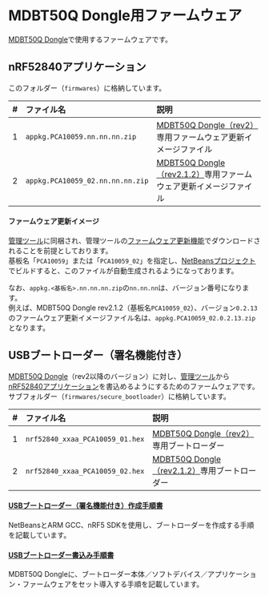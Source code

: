 # MDBT50Q Dongle用ファームウェア

[MDBT50Q Dongle](../../FIDO2Device/MDBT50Q_Dongle/README.md)で使用するファームウェアです。

## nRF52840アプリケーション

このフォルダー（`firmwares`）に格納しています。

| # |ファイル名 |説明 |
|:-:|:-|:-|
|1|`appkg.PCA10059.nn.nn.nn.zip`|[MDBT50Q Dongle（rev2）](../../FIDO2Device/MDBT50Q_Dongle/pcb_rev2/README.md)専用ファームウェア更新イメージファイル|
|2|`appkg.PCA10059_02.nn.nn.nn.zip`|[MDBT50Q Dongle（rev2.1.2）](../../FIDO2Device/MDBT50Q_Dongle/pcb_rev2_1_2/README.md)専用ファームウェア更新イメージファイル|

#### ファームウェア更新イメージ

[管理ツール](../../MaintenanceTool)に同梱され、管理ツールの[ファームウェア更新機能](../../MaintenanceTool/macOSApp/DFUFUNC.md)でダウンロードされることを前提としております。<br>
基板名「`PCA10059`」または「`PCA10059_02`」を指定し、[NetBeansプロジェクト](../../nRF52840_app/examples/diverta)でビルドすると、このファイルが自動生成されるようになっております。

なお、`appkg.<基板名>.nn.nn.nn.zip`の`nn.nn.nn`は、バージョン番号になります。<br>
例えば、MDBT50Q Dongle rev2.1.2（基板名`PCA10059_02`）、バージョン`0.2.13`のファームウェア更新イメージファイル名は、`appkg.PCA10059_02.0.2.13.zip`となります。

## USBブートローダー（署名機能付き）

[MDBT50Q Dongle](../../FIDO2Device/MDBT50Q_Dongle/README.md)（rev2以降のバージョン）に対し、[管理ツール](../../MaintenanceTool)から[nRF52840アプリケーション](../../nRF52840_app/README.md)を書込めるようにするためのファームウェアです。<br>
サブフォルダー（`firmwares/secure_bootloader`）に格納しています。

| # |ファイル名 |説明 |
|:-:|:-|:-|
|1|`nrf52840_xxaa_PCA10059_01.hex`|[MDBT50Q Dongle（rev2）](../../FIDO2Device/MDBT50Q_Dongle/pcb_rev2/README.md)専用ブートローダー|
|2|`nrf52840_xxaa_PCA10059_02.hex`|[MDBT50Q Dongle（rev2.1.2）](../../FIDO2Device/MDBT50Q_Dongle/pcb_rev2_1_2/README.md)専用ブートローダー|

#### [USBブートローダー（署名機能付き）作成手順書](../../nRF52840_app/firmwares/secure_bootloader/BUILDSBL.md)
NetBeansとARM GCC、nRF5 SDKを使用し、ブートローダーを作成する手順を記載しています。

#### [USBブートローダー書込み手順書](../../nRF52840_app/firmwares/secure_bootloader/WRITESBL.md)
MDBT50Q Dongleに、ブートローダー本体／ソフトデバイス／アプリケーション・ファームウェアをセット導入する手順を記載しています。
